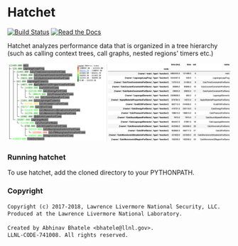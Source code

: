 Hatchet
=======

[![Build Status](https://travis-ci.com/LLNL/hatchet.svg?branch=master)](https://travis-ci.org/LLNL/hatchet)
[![Read the Docs](http://readthedocs.org/projects/hatchet/badge/?version=latest)](http://hatchet.readthedocs.io)

Hatchet analyzes performance data that is organized in a tree hierarchy (such
as calling context trees, call graphs, nested regions' timers etc.)

[![Screenshot](screenshot.png)](https://raw.githubusercontent.com/LLNL/hatchet/master/screenshot.jpg)

### Running hatchet

To use hatchet, add the cloned directory to your PYTHONPATH.

### Copyright

```
Copyright (c) 2017-2018, Lawrence Livermore National Security, LLC.
Produced at the Lawrence Livermore National Laboratory.

Created by Abhinav Bhatele <bhatele@llnl.gov>.
LLNL-CODE-741008. All rights reserved.
```
